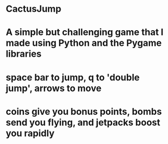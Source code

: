 # CactusJump

# A simple but challenging game that I made using Python and the Pygame libraries

# space bar to jump, q to 'double jump', arrows to move

# coins give you bonus points, bombs send you flying, and jetpacks boost you rapidly
